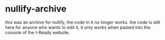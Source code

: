 # nullify-archive
this was an archive for nullify, the code in it no longer works.
the code is still here for anyone who wants to edit it, it only works when pasted into the console of the I-Ready website.

